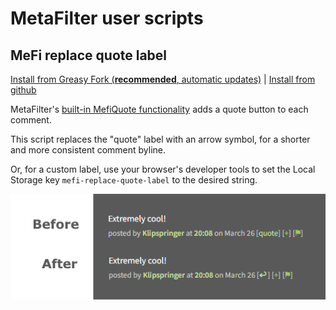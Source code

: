 # MetaFilter user scripts

## MeFi replace quote label

[Install from Greasy Fork (**recommended**, automatic updates)](https://greasyfork.org/en/scripts/531115-mefi-replace-quote-label) | [Install from github](https://raw.githubusercontent.com/klipspringr/mefi-userscripts/main/mefi-replace-quote-label.user.js)

MetaFilter's [built-in MefiQuote functionality](https://metatalk.metafilter.com/26605/Better-MetaFiltering-through-scripting) adds a quote button to each comment.

This script replaces the "quote" label with an arrow symbol, for a shorter and more consistent comment byline.

Or, for a custom label, use your browser's developer tools to set the Local Storage key `mefi-replace-quote-label` to the desired string.

![MeFi replace quote label example](assets/mefi-replace-quote-label.png)
